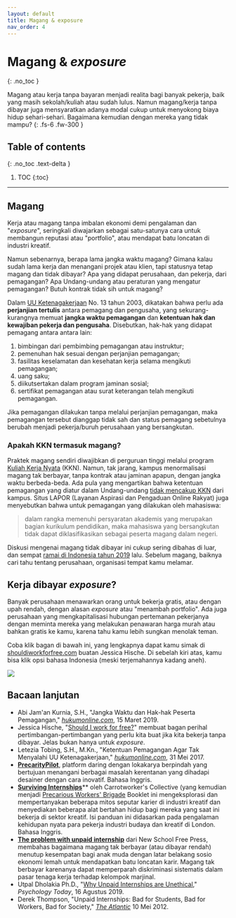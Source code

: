 ```yaml
---
layout: default
title: Magang & exposure
nav_order: 4
---
```


# Magang &amp; _exposure_
{: .no_toc }

Magang atau kerja tanpa bayaran menjadi realita bagi banyak pekerja, baik yang masih sekolah/kuliah atau sudah lulus. Namun magang/kerja tanpa dibayar juga mensyaratkan adanya modal cukup untuk menyokong biaya hidup sehari-sehari. Bagaimana kemudian dengan mereka yang tidak mampu?
{: .fs-6 .fw-300 }

## Table of contents
{: .no_toc .text-delta }

1. TOC
{:toc}

---
## Magang

Kerja atau magang tanpa imbalan ekonomi demi pengalaman dan "_exposure_", seringkali diwajarkan sebagai satu-satunya cara untuk membangun reputasi atau  "portfolio", atau mendapat batu loncatan di industri kreatif.

Namun sebenarnya, berapa lama jangka waktu magang? Gimana kalau sudah lama kerja dan menangani projek atau klien, tapi statusnya tetap magang dan tidak dibayar? Apa yang didapat perusahaan, dan pekerja, dari pemagangan? Apa Undang-undang atau peraturan yang mengatur pemagangan? Butuh kontrak tidak sih untuk magang?

Dalam [UU Ketenagakerjaan](https://peraturan.bpk.go.id/Home/Details/43013) No. 13 tahun 2003, dikatakan bahwa perlu ada **perjanjian tertulis** antara pemagang dan pengusaha, yang sekurang-kurangnya memuat **jangka waktu pemagangan** dan **ketentuan hak dan kewajiban pekerja dan pengusaha**. Disebutkan, hak-hak yang didapat pemagang antara antara lain:
1. bimbingan dari pembimbing pemagangan atau instruktur;
1. pemenuhan hak sesuai dengan perjanjian pemagangan;
1. fasilitas keselamatan dan kesehatan kerja selama mengikuti pemagangan;
1. uang saku;
1. diikutsertakan dalam program jaminan sosial;
1. sertifikat pemagangan atau surat keterangan telah mengikuti pemagangan.

Jika pemagangan dilakukan tanpa melalui perjanjian pemagangan, maka pemagangan tersebut dianggap tidak sah dan status pemagang sebetulnya berubah menjadi pekerja/buruh perusahaan yang bersangkutan.

### Apakah KKN termasuk magang?

Praktek magang sendiri diwajibkan di perguruan tinggi melalui program [Kuliah Kerja Nyata](https://id.wikipedia.org/wiki/Kuliah_Kerja_Nyata) (KKN). Namun, tak jarang, kampus menormalisasi magang tak berbayar, tanpa kontrak atau jaminan apapun, dengan jangka waktu berbeda-beda. Ada pula yang mengartikan bahwa ketentuan pemagangan yang diatur dalam Undang-undang [tidak mencakup KKN](https://www.hukumonline.com/klinik/detail/ulasan/lt4c6cb635d9527/ketentuan-pemagangan-agar-tak-menyalahi-uu-ketenagakerjaan) dari kampus. Situs LAPOR (Layanan Aspirasi dan Pengaduan Online Rakyat) juga menyebutkan bahwa untuk pemagangan yang dilakukan oleh mahasiswa:

> dalam rangka memenuhi persyaratan akademis yang merupakan bagian kurikulum pendidikan, maka mahasiswa yang bersangkutan tidak dapat diklasifikasikan sebagai peserta magang dalam negeri.

Diskusi mengenai magang tidak dibayar ini cukup sering dibahas di luar, dan sempat [ramai di Indonesia tahun 2019](https://mojok.co/apk/ulasan/pojokan/jadi-anak-magang-dan-nggak-dibayar/) lalu. Sebelum magang, baiknya cari tahu tentang perusahaan, organisasi tempat kamu melamar.

## Kerja dibayar _exposure_?

Banyak perusahaan menawarkan orang untuk bekerja gratis, atau dengan upah rendah, dengan alasan _exposure_ atau "menambah portfolio". Ada juga perusahaan yang mengkapitalisasi hubungan pertemanan pekerjanya dengan meminta mereka yang melakukan penawaran harga murah atau bahkan gratis ke kamu, karena tahu kamu lebih sungkan menolak teman.

Coba klik bagan di bawah ini, yang lengkapnya dapat kamu simak di [shouldiworkforfree.com](http://www.shouldiworkforfree.com/) buatan Jessica Hische. Di sebelah kiri atas, kamu bisa klik opsi bahasa Indonesia (meski terjemahannya kadang aneh). 

![](https://www.perintis.or.id/wp-content/uploads/2020/05/shouldiworkforfree.png)

## Bacaan lanjutan

* Abi Jam'an Kurnia, S.H., "Jangka Waktu dan Hak-hak Peserta Pemagangan," [_hukumonline.com_](https://www.hukumonline.com/klinik/detail/ulasan/lt50c9bc71e2237/magang/#_ftn6), 15 Maret 2019.
* Jessica Hische, "[Should I work for free?](http://www.shouldiworkforfree.com/
)" membuat bagan perihal pertimbangan-pertimbangan yang perlu kita buat jika kita bekerja tanpa dibayar. Jelas bukan hanya untuk _exposure_.
* Letezia Tobing, S.H., M.Kn., "Ketentuan Pemagangan Agar Tak Menyalahi UU Ketenagakerjaan," [_hukumonline.com_](https://www.hukumonline.com/klinik/detail/ulasan/lt4c6cb635d9527/ketentuan-pemagangan-agar-tak-menyalahi-uu-ketenagakerjaan), 31 Mei 2017.
* [**PrecarityPilot**](https://precaritypilot.net/), platform daring dengan lokakarya berpindah yang bertujuan menangani berbagai masalah kerentanan yang dihadapi desainer dengan cara inovatif. Bahasa Inggris.
* [**Surviving Internships**](https://carrotworkers.wordpress.com/counter-internship-guide/)** oleh Carrotworker's Collective (yang kemudian menjadi [Precarious Workers' Brigade](https://precariousworkersbrigade.tumblr.com) Booklet ini mengeksplorasi dan mempertanyakan beberapa mitos seputar karier di industri kreatif dan menyediakan beberapa alat bertahan hidup bagi mereka yang saat ini bekerja di sektor kreatif. Isi panduan ini didasarkan pada pengalaman kehidupan nyata para pekerja industri budaya dan kreatif di London. Bahasa Inggris.
* [**The problem with unpaid internship**](http://www.newschoolfreepress.com/2019/10/23/the-problem-with-unpaid-internships/) dari New School Free Press, membahas bagaimana magang tak berbayar (atau dibayar rendah) menutup kesempatan bagi anak muda dengan latar belakang sosio ekonomi lemah untuk mendapatkan batu loncatan karir. Magang tak berbayar karenanya dapat memperparah diskriminasi sistematis dalam pasar tenaga kerja terhadap kelompok marjinal.
* Utpal Dholakia Ph.D., "[Why Unpaid Internships are Unethical](https://www.psychologytoday.com/us/blog/the-science-behind-behavior/201908/why-unpaid-internships-are-unethical)," _Psychology Today_, 16 Agustus 2019.
* Derek Thompson, "Unpaid Internships: Bad for Students, Bad for Workers, Bad for Society," [_The Atlantic_](https://www.theatlantic.com/business/archive/2012/05/unpaid-internships-bad-for-students-bad-for-workers-bad-for-society/256958/) 10 Mei 2012.
